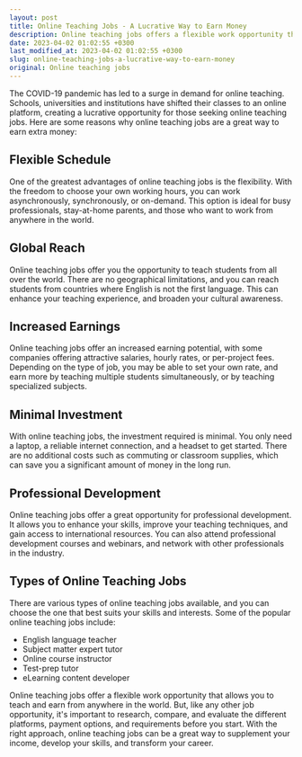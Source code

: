 ```yaml
---
layout: post
title: Online Teaching Jobs - A Lucrative Way to Earn Money
description: Online teaching jobs offers a flexible work opportunity that allows you to teach and earn from anywhere in the world.
date: 2023-04-02 01:02:55 +0300
last_modified_at: 2023-04-02 01:02:55 +0300
slug: online-teaching-jobs-a-lucrative-way-to-earn-money
original: Online teaching jobs
---
```

The COVID-19 pandemic has led to a surge in demand for online teaching. Schools, universities and institutions have shifted their classes to an online platform, creating a lucrative opportunity for those seeking online teaching jobs. Here are some reasons why online teaching jobs are a great way to earn extra money:

## Flexible Schedule
One of the greatest advantages of online teaching jobs is the flexibility. With the freedom to choose your own working hours, you can work asynchronously, synchronously, or on-demand. This option is ideal for busy professionals, stay-at-home parents, and those who want to work from anywhere in the world.

## Global Reach
Online teaching jobs offer you the opportunity to teach students from all over the world. There are no geographical limitations, and you can reach students from countries where English is not the first language. This can enhance your teaching experience, and broaden your cultural awareness.

## Increased Earnings
Online teaching jobs offer an increased earning potential, with some companies offering attractive salaries, hourly rates, or per-project fees. Depending on the type of job, you may be able to set your own rate, and earn more by teaching multiple students simultaneously, or by teaching specialized subjects.

## Minimal Investment
With online teaching jobs, the investment required is minimal. You only need a laptop, a reliable internet connection, and a headset to get started. There are no additional costs such as commuting or classroom supplies, which can save you a significant amount of money in the long run.

## Professional Development
Online teaching jobs offer a great opportunity for professional development. It allows you to enhance your skills, improve your teaching techniques, and gain access to international resources. You can also attend professional development courses and webinars, and network with other professionals in the industry.

## Types of Online Teaching Jobs
There are various types of online teaching jobs available, and you can choose the one that best suits your skills and interests. Some of the popular online teaching jobs include:

- English language teacher
- Subject matter expert tutor
- Online course instructor
- Test-prep tutor
- eLearning content developer

Online teaching jobs offer a flexible work opportunity that allows you to teach and earn from anywhere in the world. But, like any other job opportunity, it's important to research, compare, and evaluate the different platforms, payment options, and requirements before you start. With the right approach, online teaching jobs can be a great way to supplement your income, develop your skills, and transform your career.